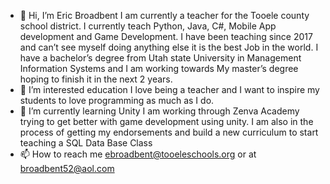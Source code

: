 - 👋 Hi, I’m Eric Broadbent
I am currently a teacher for the Tooele county school district. I currently teach Python, Java, C#, Mobile App development and Game Development. I have been teaching since 2017 and can’t see myself doing anything else
it is the best Job in the world. I have a bachelor’s degree from Utah state University in Management Information Systems and I am working towards My master’s degree hoping to finish it in the next 2 years.
- 👀 I’m interested education I love being a teacher and I want to inspire my students to love programming as much as I do.
- 🌱 I’m currently learning Unity I am working through Zenva Academy trying to get better with game development using unity. I am also in the process of getting my endorsements 
and build a new curriculum to start teaching a SQL Data Base Class 
- 📫 How to reach me ebroadbent@tooeleschools.org or at broadbent52@aol.com


<!---
Ericsb52/Ericsb52 is a ✨ special ✨ repository because its `README.md` (this file) appears on your GitHub profile.
You can click the Preview link to take a look at your changes.
--->

